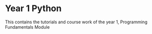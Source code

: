 # Year 1 Python
This contains the tutorials and course work of the year 1, Programming Fundamentals Module
